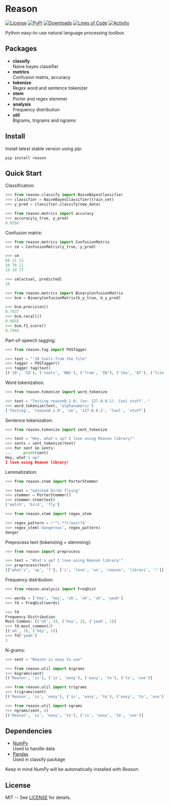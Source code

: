 # Reason

[![License](https://img.shields.io/pypi/l/reason.svg)](https://github.com/alisoltanirad/Reason/blob/main/LICENSE)
[![PyPI](https://img.shields.io/pypi/v/reason.svg)](https://pypi.org/project/reason/)
[![Downloads](https://pepy.tech/badge/reason)](https://pepy.tech/project/reason)
[![Lines of Code](https://sonarcloud.io/api/project_badges/measure?project=alisoltanirad_reason&metric=ncloc)](https://sonarcloud.io/dashboard?id=alisoltanirad_reason)
[![Activity](https://img.shields.io/github/last-commit/alisoltanirad/reason)](https://github.com/alisoltanirad/Reason/)

Python easy-to-use natural language processing toolbox.


## Packages

- **classify**  
Naive bayes classifier
- **metrics**  
Confusion matrix, accuracy
- **tokenize**  
Regex word and sentence tokenizer
- **stem**  
Porter and regex stemmer
- **analysis**  
Frequency distribution
- **util**  
Bigrams, trigrams and ngrams


## Install

Install latest stable version using pip:
```
pip install reason
```


## Quick Start

Classification:

```python
>>> from reason.classify import NaiveBayesClassifier
>>> classifier = NaiveBayesClassifier(train_set)
>>> y_pred = classifier.classify(new_data)

>>> from reason.metrics import accuracy
>>> accuracy(y_true, y_pred)
0.9358
```

Confusion matrix:

```python
>>> from reason.metrics import ConfusionMatrix
>>> cm = ConfusionMatrix(y_true, y_pred)

>>> cm
68 21 13
16 70 11
14 10 77

>>> cm[actual, predicted]
16

>>> from reason.metrics import BinaryConfusionMatrix
>>> bcm = BinaryConfusionMatrix(b_y_true, b_y_pred)

>>> bcm.precision()
0.7837
>>> bcm.recall()
0.8055
>>> bcm.f1_score()
0.7944
```

Part-of-speech tagging:

```python
>>> from reason.tag import POSTagger

>>> text = "'10 tools from the file"
>>> tagger = POSTagger()
>>> tagger.tag(text)
[('10', 'CD'), ('tools', 'NNS'), ('from', 'IN'), ('the', 'AT'), ('file', 'NN')]
```

Word tokenization:

```python
>>> from reason.tokenize import word_tokenize

>>> text = "Testing reason0.1.0, (on: 127.0.0.1). Cool stuff..."
>>> word_tokenize(text, 'alphanumeric')
['Testing', 'reason0.1.0', 'on', '127.0.0.1', 'Cool', 'stuff']
```

Sentence tokenization:

```python
>>> from reason.tokenize import sent_tokenize

>>> text = "Hey, what's up? I love using Reason library!"
>>> sents = sent_tokenize(text)
>>> for sent in sents:
...     print(sent)
Hey, what's up?
I love using Reason library!
```

Lemmatization:

```python
>>> from reason.stem import PorterStemmer

>>> text = "watched birds flying"
>>> stemmer = PorterStemmer()
>>> stemmer.stem(text)
['watch', 'bird', 'fly']

>>> from reason.stem import regex_stem

>>> regex_pattern = r'^(.*?)(ous)?$'
>>> regex_stem('dangerous', regex_pattern)
danger
```

Preprocess text (tokenizing + stemming):

```python
>>> from reason import preprocess

>>> text = "What's up? I love using Reason library!"
>>> preprocess(text)
[["what's", 'up', '?'], ['i', 'love', 'us', 'reason', 'librari', '!']]
```

Frequency distribution:

```python
>>> from reason.analysis import FreqDist

>>> words = ['hey', 'hey', 'oh', 'oh', 'oh', 'yeah']
>>> fd = FreqDist(words)

>>> fd
Frequency Distribution
Most-Common: [('oh', 3), ('hey', 2), ('yeah', 1)]
>>> fd.most_common(2)
[('oh', 3), ('hey', 2)]
>>> fd['yeah']
1
```

N-grams:

```python
>>> sent = "Reason is easy to use"

>>> from reason.util import bigrams
>>> bigrams(sent)
[('Reason', 'is'), ('is', 'easy'), ('easy', 'to'), ('to', 'use')]

>>> from reason.util import trigrams
>>> trigrams(sent)
[('Reason', 'is', 'easy'), ('is', 'easy', 'to'), ('easy', 'to', 'use')]

>>> from reason.util import ngrams
>>> ngrams(sent, 4)
[('Reason', 'is', 'easy', 'to'), ('is', 'easy', 'to', 'use')]
```


## Dependencies

- [NumPy](https://numpy.org)  
Used to handle data
- [Pandas](https://pandas.pydata.org)  
Used in classify package

Keep in mind *NumPy* will be automatically installed with *Reason*.


## License

MIT -- See [LICENSE](https://github.com/alisoltanirad/Reason/blob/main/LICENSE) 
for details.
